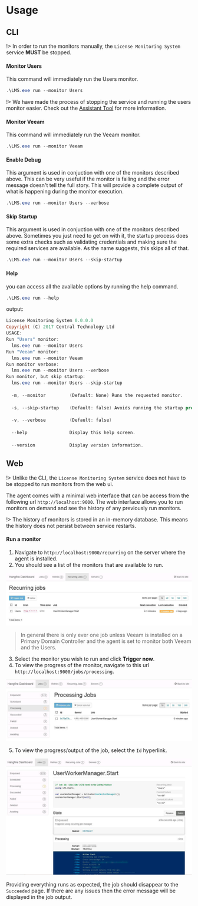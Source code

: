 # Usage

## CLI

!> In order to run the monitors manually, the `License Monitoring System` service **MUST** be stopped.

#### Monitor Users
This command will immediately run the Users monitor.

```powershell
.\LMS.exe run --monitor Users
```

!> We have made the process of stopping the service and running the users monitor easier. Check out the [Assistant Tool](lms/tools?id=assistant) for more information.

#### Monitor Veeam
This command will immediately run the Veeam monitor.

```powershell
.\LMS.exe run --monitor Veeam
```

#### Enable Debug
This argument is used in conjuction with one of the monitors described above. This can be very useful if the monitor is failing and the error message doesn't tell the full story. This will provide a complete output of what is happening during the monitor execution.

```powershell
.\LMS.exe run --monitor Users --verbose
```

#### Skip Startup
This argument is used in conjuction with one of the monitors described above. Sometimes you just need to get on with it, the startup process does some extra checks such as validating credentials and making sure the required services are available. As the name suggests, this skips all of that.

```powershell
.\LMS.exe run --monitor Users --skip-startup
```

#### Help

you can access all the available options by running the help command.

```powershell
.\LMS.exe run --help 
```
output:
```powershell
License Monitoring System 0.0.0.0
Copyright (C) 2017 Central Technology Ltd
USAGE:
Run "Users" monitor:
  lms.exe run --monitor Users
Run "Veeam" monitor:
  lms.exe run --monitor Veeam
Run monitor verbose:
  lms.exe run --monitor Users --verbose
Run monitor, but skip startup:
  lms.exe run --monitor Users --skip-startup

  -m, --monitor         (Default: None) Runs the requested monitor.

  -s, --skip-startup    (Default: false) Avoids running the startup process which checks for api credentials.

  -v, --verbose         (Default: false)

  --help                Display this help screen.

  --version             Display version information.
```

## Web

!> Unlike the CLI, the `License Monitoring System` service does not have to be stopped to run monitors from the web ui.

The agent comes with a minimal web interface that can be access from the following url `http://localhost:9000`.
The web interface allows you to run monitors on demand and see the history of any previously run monitors.

!> The history of monitors is stored in an in-memory database. This means the history does not persist between service restarts.

#### Run a monitor

1. Navigate to `http://localhost:9000/recurring` on the server where the agent is installed.
2. You should see a list of the monitors that are available to run.

  ![alt text][hangfire-recurring-jobs]

  > In general there is only ever one job unless Veeam is installed on a Primary Domain Controller and the agent is set to monitor both Veeam and the Users.

3. Select the monitor you wish to run and click **Trigger now**.
4. To view the progress of the monitor, navigate to this url `http://localhost:9000/jobs/processing`.

  ![alt text][hangfire-processing-jobs]

5. To view the progress/output of the job, select the `Id` hyperlink.

  ![alt text][hangfire-job-output]

Providing everything runs as expected, the job should disappear to the `Succeeded` page. If there are any issues then the error message will be displayed in the job output.

[hangfire-recurring-jobs]: /lms/_images/hangfire-recurring-jobs.jpg "Hangfire recurring jobs"
[hangfire-processing-jobs]: /lms/_images/hangfire-processing-jobs.jpg "Hangfire processing jobs"
[hangfire-job-output]: /lms/_images/hangfire-job-output.jpg "Hangfire job output"
